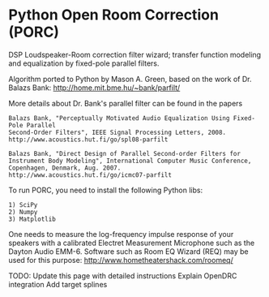 Python Open Room Correction (PORC)
==================================

DSP Loudspeaker-Room correction filter wizard; transfer function modeling and equalization 
by fixed-pole parallel filters.

Algorithm ported to Python by Mason A. Green, based on the work of Dr. Balazs Bank:
http://home.mit.bme.hu/~bank/parfilt/

More details about Dr. Bank's parallel filter can be found in the papers

	Balazs Bank, "Perceptually Motivated Audio Equalization Using Fixed-Pole Parallel
	Second-Order Filters", IEEE Signal Processing Letters, 2008.
	http://www.acoustics.hut.fi/go/spl08-parfilt

	Balazs Bank, "Direct Design of Parallel Second-order Filters for
	Instrument Body Modeling", International Computer Music Conference,
	Copenhagen, Denmark, Aug. 2007.
	http://www.acoustics.hut.fi/go/icmc07-parfilt
	
To run PORC, you need to install the following Python libs:
	
	1) SciPy
	2) Numpy
	3) Matplotlib
	
One needs to measure the log-frequency impulse response of your speakers with a 
calibrated Electret Measurement Microphone such as the Dayton Audio EMM-6. Software 
such as Room EQ Wizard (REQ) may be used for this purpose:
http://www.hometheatershack.com/roomeq/

TODO:
Update this page with detailed instructions
Explain OpenDRC integration
Add target splines
